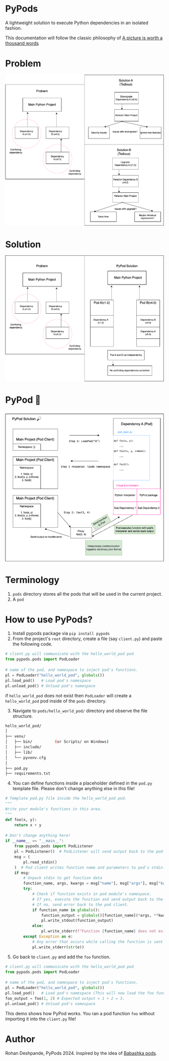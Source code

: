 # PyPods

A lightweight solution to execute Python dependencies in an isolated fashion.

This documentation will follow the classic philosophy of [A picture is worth a thousand words](https://en.wikipedia.org/wiki/A_picture_is_worth_a_thousand_words)
# Problem
![problem](./docs/imgs/problem.png)

# Solution
![solution](./docs/imgs/solution.png)

# PyPod 🔎
![solution-magnified](./docs/imgs/pypod.png)

# Terminology
1. ```pods``` directory stores all the pods that will be used in the current project.
2. A ```pod``` 

# How to use PyPods?

1. Install pypods package via ```pip install pypods```
2. From the project's ```root``` directory, create a file (say ```client.py```) and paste the following code.
```python
# client.py will communicate with the hello_world_pod pod
from pypods.pods import PodLoader

# name of the pod, and namespace to inject pod's functions.
pl = PodLoader("hello_world_pod", globals())
pl.load_pod()   # Load pod's namespace
pl.unload_pod() # Unload pod's namespace
```
if ```hello_world_pod``` does not exist then ```PodLoader``` will create a
```hello_world_pod``` pod inside of the ```pods``` directory. 

3. Navigate to ```pods/hello_world_pod/``` directory and observe the file structure.

```bash
hello_world_pod/
│
├── venv/
│   ├── bin/          (or Scripts/ on Windows)
│   ├── include/
│   ├── lib/
│   └── pyvenv.cfg
│
├── pod.py
├── requirements.txt
```

4. You can define functions inside a placeholder defined in the ```pod.py``` template file. Please don't change anything else in this file!

```python
# Template pod.py file inside the hello_world_pod pod.
"""
Write your module's functions in this area.
"""
def foo(x, y):
    return x + y

# Don't change anything here!
if __name__ == "__main__":
    from pypods.pods import PodListener
    pl = PodListener()  # PodListener will send output back to the pod client.
    msg = (
        pl.read_stdin()
    )  # Pod client writes function name and parameters to pod's stdin.
    if msg:
        # Unpack stdin to get function data
        function_name, args, kwargs = msg["name"], msg["args"], msg["kwargs"]
        try:
            # Check if function exists in pod module's namespace.
            # If yes, execute the function and send output back to the pod client.
            # If no, send error back to the pod client.
            if function_name in globals():
                function_output = globals()[function_name](*args, **kwargs)
                pl.write_stdout(function_output)
            else:
                pl.write_stderr(f"Function {function_name} does not exist in pod")
        except Exception as e:
            # Any error that occurs while calling the function is sent back to pod client.
            pl.write_stderr(str(e))
```

5. Go back to ```client.py``` and add the ```foo``` function.
```python
# client.py will communicate with the hello_world_pod pod
from pypods.pods import PodLoader

# name of the pod, and namespace to inject pod's functions.
pl = PodLoader("hello_world_pod", globals())
pl.load_pod()   # Load pod's namespace (This will now load the foo function).
foo_output = foo(1, 2) # Expected output = 1 + 2 = 3.
pl.unload_pod() # Unload pod's namespace
```

This demo shows how PyPod works. You ran a pod function ```foo``` without importing it into the ```client.py``` file!

# Author
Rohan Deshpande, PyPods 2024.
Inspired by the idea of [Babashka pods](https://github.com/babashka/pods).